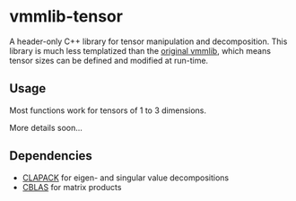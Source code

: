 # vmmlib-tensor

A header-only C++ library for tensor manipulation and decomposition. This library is much less templatized than the [original vmmlib](https://github.com/VMML/vmmlib), which means tensor sizes can be defined and modified at run-time.

## Usage

Most functions work for tensors of 1 to 3 dimensions.

More details soon...

## Dependencies

- [CLAPACK](http://www.netlib.org/clapack/) for eigen- and singular value decompositions
- [CBLAS](http://www.netlib.org/blas/) for matrix products
